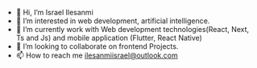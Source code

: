 - 👋 Hi, I’m Israel Ilesanmi
- 👀 I’m interested in web development, artificial intelligence. 
- 🌱 I’m currently work with Web development technologies(React, Next, Ts and Js) and mobile application (Flutter, React Native) 
- 💞️ I’m looking to collaborate on frontend Projects.
- 📫 How to reach me ilesanmiisrael@outlook.com
